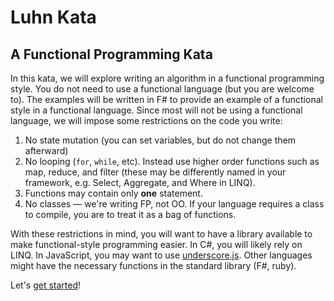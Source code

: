 # Luhn Kata
## A Functional Programming Kata

In this kata, we will explore writing an algorithm in a functional programming style. You do not need to use a functional language (but you are welcome to). The examples will be written in F# to provide an example of a functional style in a functional language. Since most will not be using a functional language, we will impose some restrictions on the code you write:

1. No state mutation (you can set variables, but do not change them afterward)
2. No looping (`for`, `while`, etc). Instead use higher order functions such as map, reduce, and filter (these may be differently named in your framework, e.g. Select, Aggregate, and Where in LINQ).
3. Functions may contain only **one** statement.
4. No classes &mdash; we're writing FP, not OO. If your language requires a class to compile, you are to treat it as a bag of functions.

With these restrictions in mind, you will want to have a library available to make functional-style programming easier. In C#, you will likely rely on LINQ. In JavaScript, you may want to use [underscore.js](http://underscorejs.org). Other languages might have the necessary functions in the standard library (F#, ruby).

Let's [get started](step-1.md)!
